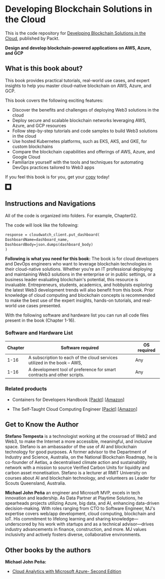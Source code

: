 # Developing Blockchain Solutions in the Cloud

<a href="https://www.packtpub.com/product/developing-blockchain-solutions-in-the-cloud/9781837630172?utm_source=github&utm_medium=repository&utm_campaign=9781837630172"><img src="https://content.packt.com/_/image/original/B19757/cover_image_large.jpg" alt="" height="256px" align="right"></a>

This is the code repository for [Developing Blockchain Solutions in the Cloud](https://www.packtpub.com/product/developing-blockchain-solutions-in-the-cloud/9781837630172?utm_source=github&utm_medium=repository&utm_campaign=9781837630172), published by Packt.

**Design and develop blockchain-powered applications on AWS, Azure, and GCP**

## What is this book about?
This book provides practical tutorials, real-world use cases, and expert insights to help you master cloud-native blockchain on AWS, Azure, and GCP.

This book covers the following exciting features:
* Discover the benefits and challenges of deploying Web3 solutions in the cloud
* Deploy secure and scalable blockchain networks leveraging AWS, Azure, and GCP resources
* Follow step-by-step tutorials and code samples to build Web3 solutions in the cloud
* Use hosted Kubernetes platforms, such as EKS, AKS, and GKE, for custom blockchains
* Compare the blockchain capabilities and offerings of AWS, Azure, and Google Cloud
* Familiarize yourself with the tools and techniques for automating DevOps practices tailored to Web3 apps

If you feel this book is for you, get your [copy](https://www.amazon.com/dp/1837630178) today!

<a href="https://www.packtpub.com/?utm_source=github&utm_medium=banner&utm_campaign=GitHubBanner"><img src="https://raw.githubusercontent.com/PacktPublishing/GitHub/master/GitHub.png" 
alt="https://www.packtpub.com/" border="5" /></a>

## Instructions and Navigations
All of the code is organized into folders. For example, Chapter02.

The code will look like the following:
```
response = cloudwatch_client.put_dashboard(
DashboardName=dashboard_name,
DashboardBody=json.dumps(dashboard_body)
)
```

**Following is what you need for this book:**
The book is for cloud developers and DevOps engineers who want to leverage blockchain technologies in their cloud-native solutions. Whether you’re an IT professional deploying and maintaining Web3 solutions in the enterprise or in public settings, or a business leader evaluating blockchain's potential, this resource is invaluable. Entrepreneurs, students, academics, and hobbyists exploring the latest Web3 development trends will also benefit from this book.
Prior knowledge of cloud computing and blockchain concepts is recommended to make the best use of the expert insights, hands-on tutorials, and real-world use cases presented.

With the following software and hardware list you can run all code files present in the book (Chapter 1-16).
### Software and Hardware List
| Chapter | Software required | OS required |
| -------- | ------------------------------------ | ----------------------------------- |
| 1-16 | A subscription to each of the cloud services utilized in the book – AWS, | Any |
| 1-16 | A development tool of preference for smart contracts and other scripts. | Any |


### Related products
* Containers for Developers Handbook [[Packt]](https://www.packtpub.com/product/containers-for-developers-handbook/9781805127987?utm_source=github&utm_medium=repository&utm_campaign=9781805127987) [[Amazon]](https://www.amazon.com/dp/1805127985)

* The Self-Taught Cloud Computing Engineer [[Packt]](https://www.packtpub.com/product/the-self-taught-cloud-computing-engineer/9781805123705?utm_source=github&utm_medium=repository&utm_campaign=9781805123705) [[Amazon]](https://www.amazon.com/dp/180512370X)

## Get to Know the Author
**Stefano Tempesta**
is a technologist working at the crossroad of Web2 and Web3, to make the Internet a more accessible, meaningful, and inclusive space. Stefano is an ambassador of the use of AI and blockchain technology for good purposes. A former advisor to the Department of Industry and Science, Australia, on the National Blockchain Roadmap, he is co-founder of Aetlas, a decentralised climate action and sustainability network with a mission to source Verified Carbon Units for liquidity and carbon asset monetisation.
Stefano is a lecturer at RMIT University on courses about AI and blockchain technology, and volunteers as Leader for Scouts Queensland, Australia.

**Michael John Peña**
an engineer and Microsoft MVP, excels in tech innovation and leadership. As Data Partner at Playtime Solutions, he spearheads projects utilizing Azure, big data, and AI, enhancing data-driven decision-making. With roles ranging from CTO to Software Engineer, MJ's expertise covers web/app development, cloud computing, blockchain and IoT. His commitment to lifelong learning and sharing knowledge—underscored by his work with startups and as a technical advisor—drives industry advancements in finance, construction, and more. MJ values inclusivity and actively fosters diverse, collaborative environments.

## Other books by the authors
**Michael John Peña:**
* [Cloud Analytics with Microsoft Azure- Second Edition](https://www.packtpub.com/product/cloud-analytics-with-microsoft-azure-second-edition/9781800202436?utm_source=github&utm_medium=repository&utm_campaign=9781800202436)
